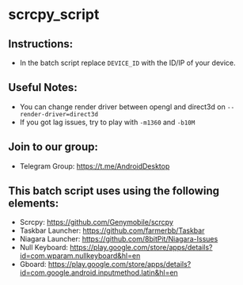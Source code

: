 # scrcpy_script
## Instructions:
* In the batch script replace `DEVICE_ID` with the ID/IP of your device.
## Useful Notes: 
* You can change render driver between opengl and direct3d on `--render-driver=direct3d`
* If you got lag issues, try to play with `-m1360` and `-b10M`
## Join to our group: 
* Telegram Group: https://t.me/AndroidDesktop
## This batch script uses using the following elements:
* Scrcpy: https://github.com/Genymobile/scrcpy
* Taskbar Launcher: https://github.com/farmerbb/Taskbar
* Niagara Launcher: https://github.com/8bitPit/Niagara-Issues
* Null Keyboard: https://play.google.com/store/apps/details?id=com.wparam.nullkeyboard&hl=en
* Gboard: https://play.google.com/store/apps/details?id=com.google.android.inputmethod.latin&hl=en
